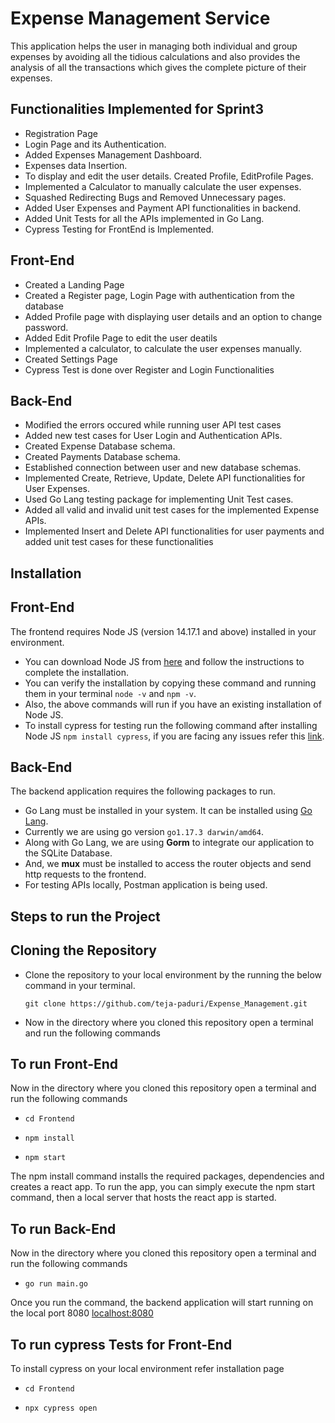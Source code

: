 # Expense Management Service
 This application helps the user in managing both individual and group expenses by avoiding all the tidious calculations and also provides the analysis of all the transactions which gives the complete picture of their expenses.


## Functionalities  Implemented for Sprint3

 * Registration Page
 * Login Page and its Authentication.
 * Added Expenses Management Dashboard.
 * Expenses data Insertion.
 * To display and edit the user details. Created Profile, EditProfile Pages. 
 * Implemented a Calculator to manually calculate the user expenses.
 * Squashed Redirecting Bugs and Removed Unnecessary pages.
 * Added User Expenses and Payment API functionalities in backend.
 * Added Unit Tests for all the APIs implemented in Go Lang.
 * Cypress Testing for FrontEnd is Implemented.

## Front-End
 * Created a Landing Page
 * Created a Register page, Login Page with authentication from the database 
 * Added Profile page with displaying user details and an option to change password.
 * Added Edit Profile Page to edit the user deatils
 * Implemented a calculator, to calculate the user expenses manually.
 * Created Settings Page
 * Cypress Test is done over Register and Login Functionalities

## Back-End

 * Modified the errors occured while running user API test cases
 * Added new test cases for User Login and Authentication APIs.
 * Created Expense Database schema.
 * Created Payments Database schema.
 * Established connection between user and new database schemas.
 * Implemented Create, Retrieve, Update, Delete API functionalities for User Expenses.
 * Used Go Lang testing package for implementing Unit Test cases.
 * Added all valid and invalid unit test cases for the implemented Expense APIs.
 * Implemented Insert and Delete API functionalities for user payments and added unit test cases for these functionalities


## Installation
## Front-End

The frontend requires Node JS (version 14.17.1 and above) installed in your environment.

* You can download Node JS from [here](https://nodejs.org/en/download/) and follow the instructions to complete the installation.
* You can verify the installation by copying these command and running them in your terminal `node -v` and `npm -v`.
* Also, the above commands will run if you have an existing installation of Node JS.
* To install cypress for testing run the following command after installing Node JS `npm install cypress`, if you are facing any issues refer this [link](https://docs.cypress.io/guides/getting-started/installing-cypress#What-you-ll-learn).

## Back-End

The backend application requires the following packages to run.

* Go Lang must be installed in your system. It can be installed using [Go Lang](https://go.dev/doc/install).
* Currently we are using go version `go1.17.3 darwin/amd64`.
* Along with Go Lang, we are using **Gorm** to integrate our application to the SQLite Database.
* And, we **mux** must be installed to access the router objects and send http requests to the frontend.
* For testing APIs locally, Postman application is being used.

## Steps to run the Project
## Cloning the Repository

* Clone the repository to your local environment by the running the below command in your terminal.

      git clone https://github.com/teja-paduri/Expense_Management.git

* Now in the directory where you cloned this repository open a terminal and run the following commands

## To run Front-End

 Now in the directory where you cloned this repository open a terminal and run the following commands

* `cd Frontend`

* `npm install` 

* `npm start`

The npm install command installs the required packages, dependencies and creates a react app.
To run the app, you can simply execute the npm start command, then a local server that hosts the react app is started.

## To run Back-End

 Now in the directory where you cloned this repository open a terminal and run the following commands
* `go run main.go`

Once you run the command, the backend application will start running on the local port 8080 [localhost:8080](http://localhost:8080/)

## To run cypress Tests for Front-End

To install cypress on your local environment refer installation page

* `cd Frontend`

* `npx cypress open`


 



